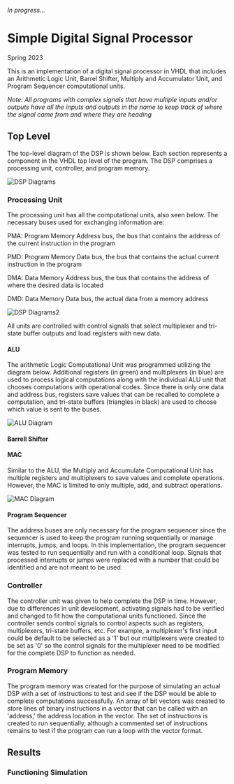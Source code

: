 _In progress..._
# Simple Digital Signal Processor
Spring 2023

This is an implementation of a digital signal processor in VHDL that includes an Arithmetic Logic Unit, Barrel Shifter, Multiply and Accumulator Unit, and Program Sequencer computational units.

_Note: All programs with complex signals that have multiple inputs and/or outputs have all the inputs and outputs in the name to keep track of where the signal came from and where they are heading_

## Top Level
The top-level diagram of the DSP is shown below. Each section represents a component in the VHDL top level of the program. The DSP comprises a processing unit, controller, and program memory.

![DSP Diagrams](https://github.com/ZafiroParedes/Simple_DSP/assets/91034132/4d5d2d25-3ceb-4ad1-99bf-4de16ef2a8a1)

### Processing Unit
The processing unit has all the computational units, also seen below. The necessary buses used for exchanging information are:

PMA: Program Memory Address bus, the bus that contains the address of the current instruction in the program

PMD: Program Memory Data bus, the bus that contains the actual current instruction in the program

DMA: Data Memory Address bus, the bus that contains the address of where the desired data is located

DMD: Data Memory Data bus, the actual data from a memory address

![DSP Diagrams2](https://github.com/ZafiroParedes/Simple_DSP/assets/91034132/4c183693-8f62-4135-a703-d633e70cc4dc)

All units are controlled with control signals that select multiplexer and tri-state buffer outputs and load registers with new data.

#### ALU
The arithmetic Logic Computational Unit was programmed utilizing the diagram below. Additional registers (in green) and multiplexers (in blue) are used to process logical computations along with the individual ALU unit that chooses computations with operational codes. Since there is only one data and address bus, registers save values that can be recalled to complete a computation, and tri-state buffers (triangles in black) are used to choose which value is sent to the buses. 

![ALU Diagram](https://github.com/ZafiroParedes/Simple_DSP/assets/91034132/7639382b-02aa-4cb0-babc-d0b12bc45d8e)

#### Barrell Shifter

#### MAC
Similar to the ALU, the Multiply and Accumulate Computational Unit has multiple registers and multiplexers to save values and complete operations. However, the MAC is limited to only multiple, add, and subtract operations. 

![MAC Diagram](https://github.com/ZafiroParedes/Simple_DSP/assets/91034132/38a727e2-841f-4284-a0de-28c27ab3a6f4)

#### Program Sequencer

The address buses are only necessary for the program sequencer since the sequencer is used to keep the program running sequentially or manage interrupts, jumps, and loops. In this implementation, the program sequencer was tested to run sequentially and run with a conditional loop. Signals that processed interrupts or jumps were replaced with a number that could be identified and are not meant to be used.

### Controller
The controller unit was given to help complete the DSP in time. However, due to differences in unit development, activating signals had to be verified and changed to fit how the computational units functioned. Since the controller sends control signals to control aspects such as registers, multiplexers, tri-state buffers, etc. For example, a multiplexer's first input could be default to be selected as a '1' but our multiplexers were created to be set as '0' so the control signals for the multiplexer need to be modified for the complete DSP to function as needed.

### Program Memory
The program memory was created for the purpose of simulating an actual DSP with a set of instructions to test and see if the DSP would be able to complete computations successfully. An array of bit vectors was created to store lines of binary instructions in a vector that can be called with an 'address,' the address location in the vector. The set of instructions is created to run sequentially, although a commented set of instructions remains to test if the program can run a loop with the vector format.

## Results


### Functioning Simulation
